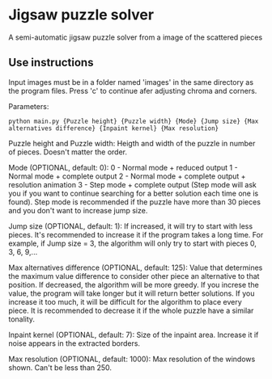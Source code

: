 # Jigsaw puzzle solver
A semi-automatic jigsaw puzzle solver from a image of the scattered pieces
## Use instructions
Input images must be in a folder named 'images' in the same directory as the program files.
Press 'c' to continue afer adjusting chroma and corners.

  Parameters:
  
    python main.py {Puzzle height} {Puzzle width} {Mode} {Jump size} {Max alternatives difference} {Inpaint kernel} {Max resolution}
    
  Puzzle height and Puzzle width:
    Heigth and width of the puzzle in number of pieces. Doesn't matter the order.
    
  Mode (OPTIONAL, default: 0):
     0 - Normal mode + reduced output
     1 - Normal mode + complete output
     2 - Normal mode + complete output + resolution animation
     3 - Step mode + complete output (Step mode will ask you if you want to continue searching for a better solution each time one is found).
     Step mode is recommended if the puzzle have more than 30 pieces and you don't want to increase jump size.
     
  Jump size (OPTIONAL, default: 1):
    If increased, it will try to start with less pieces. It's recommended to increase it if the program takes a long time.
    For example, if Jump size = 3, the algorithm will only try to start with pieces 0, 3, 6, 9,...
    
  Max alternatives difference (OPTIONAL, default: 125):
    Value that determines the maximum value difference to consider other piece an alternative to that position.
    If decreased, the algorithm will be more greedy. If you increse the value, the program will take longer but it will return better solutions.
    If you increase it too much, it will be difficult for the algorithm to place every piece.
    It is recommended to decrease it if the whole puzzle have a similar tonality.
    
  Inpaint kernel (OPTIONAL, default: 7):
    Size of the inpaint area. Increase it if noise appears in the extracted borders.
    
  Max resolution (OPTIONAL, default: 1000):
    Max resolution of the windows shown. Can't be less than 250.
  
